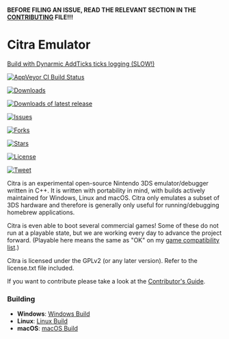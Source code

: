 **BEFORE FILING AN ISSUE, READ THE RELEVANT SECTION IN THE [CONTRIBUTING](https://github.com/valentinvanelslande/citra/blob/master/CONTRIBUTING.md#reporting-issues) FILE!!!**

Citra Emulator
==============
[Build with Dynarmic AddTicks ticks logging (SLOW!)](https://ci.appveyor.com/api/buildjobs/81lo0wc7ma3uydnd/artifacts/citra-windows-mingw-20180123-9088915.7z)

[![AppVeyor CI Build Status](https://ci.appveyor.com/api/projects/status/k213m9mio0bhwo6a?svg=true)](https://ci.appveyor.com/project/valentinvanelslande/citra)

[![Downloads](https://img.shields.io/github/downloads/valentinvanelslande/citra/total.svg)](https://github.com/valentinvanelslande/citra/releases)

[![Downloads of latest release](https://img.shields.io/github/downloads/valentinvanelslande/citra/latest/total.svg?label=downloads+of+latest+release)](https://github.com/valentinvanelslande/citra/releases/latest)

[![Issues](https://img.shields.io/github/issues/valentinvanelslande/citra.svg)](https://github.com/valentinvanelslande/citra/issues)

[![Forks](https://img.shields.io/github/forks/valentinvanelslande/citra.svg)](https://github.com/valentinvanelslande/citra/network/members)

[![Stars](https://img.shields.io/github/stars/valentinvanelslande/citra.svg)](https://github.com/valentinvanelslande/citra/stargazers)

[![License](https://img.shields.io/github/license/valentinvanelslande/citra.svg)](license.txt)

[![Tweet](https://img.shields.io/twitter/url/https/github.com/valentinvanelslande/citra.svg?style=social)](https://twitter.com/intent/tweet?url=https://github.com/valentinvanelslande/citra)

Citra is an experimental open-source Nintendo 3DS emulator/debugger written in C++. It is written with portability in mind, with builds actively maintained for Windows, Linux and macOS. Citra only emulates a subset of 3DS hardware and therefore is generally only useful for running/debugging homebrew applications.

Citra is even able to boot several commercial games! Some of these do not run at a playable state, but we are working every day to advance the project forward. (Playable here means the same as "OK" on my [game compatibility list](https://docs.google.com/spreadsheets/d/1XQvbOYS8lVrLK76mHECz2CKhAwg6GZI3QZ6gV0R7-Wc/edit?usp=sharing).)

Citra is licensed under the GPLv2 (or any later version). Refer to the license.txt file included.

If you want to contribute please take a look at the [Contributor's Guide](CONTRIBUTING.md).

### Building

* __Windows__: [Windows Build](https://github.com/valentinvanelslande/citra/wiki/Building-For-Windows)
* __Linux__: [Linux Build](https://github.com/valentinvanelslande/citra/wiki/Building-For-Linux)
* __macOS__: [macOS Build](https://github.com/valentinvanelslande/citra/wiki/Building-for-macOS)
